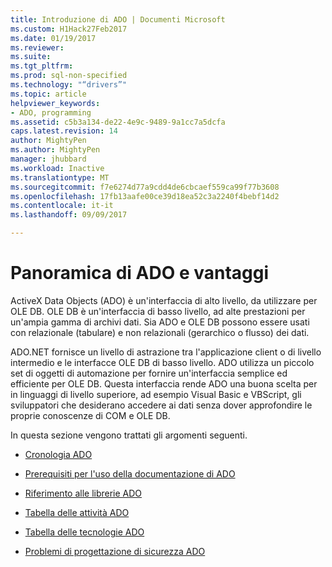 ```yaml
---
title: Introduzione di ADO | Documenti Microsoft
ms.custom: H1Hack27Feb2017
ms.date: 01/19/2017
ms.reviewer: 
ms.suite: 
ms.tgt_pltfrm: 
ms.prod: sql-non-specified
ms.technology: "“drivers”"
ms.topic: article
helpviewer_keywords:
- ADO, programming
ms.assetid: c5b3a134-de22-4e9c-9489-9a1cc7a5dcfa
caps.latest.revision: 14
author: MightyPen
ms.author: MightyPen
manager: jhubbard
ms.workload: Inactive
ms.translationtype: MT
ms.sourcegitcommit: f7e6274d77a9cdd4de6cbcaef559ca99f77b3608
ms.openlocfilehash: 17fb13aafe00ce39d18ea52c3a2240f4bebf14d2
ms.contentlocale: it-it
ms.lasthandoff: 09/09/2017

---
```

# <a name="ado-overview-and-benefits"></a>Panoramica di ADO e vantaggi
ActiveX Data Objects (ADO) è un'interfaccia di alto livello, da utilizzare per OLE DB. OLE DB è un'interfaccia di basso livello, ad alte prestazioni per un'ampia gamma di archivi dati. Sia ADO e OLE DB possono essere usati con relazionale (tabulare) e non relazionali (gerarchico o flusso) dei dati.

 ADO.NET fornisce un livello di astrazione tra l'applicazione client o di livello intermedio e le interfacce OLE DB di basso livello. ADO utilizza un piccolo set di oggetti di automazione per fornire un'interfaccia semplice ed efficiente per OLE DB. Questa interfaccia rende ADO una buona scelta per in linguaggi di livello superiore, ad esempio Visual Basic e VBScript, gli sviluppatori che desiderano accedere ai dati senza dover approfondire le proprie conoscenze di COM e OLE DB.

 In questa sezione vengono trattati gli argomenti seguenti.

-   [Cronologia ADO](../../ado/guide/ado-history.md)

-   [Prerequisiti per l'uso della documentazione di ADO](../../ado/guide/prerequisites-for-using-the-ado-documentation.md)

-   [Riferimento alle librerie ADO](../../ado/guide/referencing-the-ado-libraries.md)

-   [Tabella delle attività ADO](../../ado/guide/ado-task-table.md)

-   [Tabella delle tecnologie ADO](../../ado/guide/ado-technology-table.md)

-   [Problemi di progettazione di sicurezza ADO](../../ado/guide/ado-security-design-issues.md)

